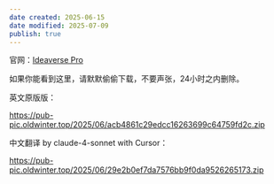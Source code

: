 ```yaml
---
date created: 2025-06-15
date modified: 2025-07-09
publish: true
---
```


官网：[Ideaverse Pro](https://www.linkingyourthinking.com/ideaverse-pro?sh_kit=6e207043251e5900ea145e2108421a9907a2c4610a216dc29b5e3ce4a245e859)

如果你能看到这里，请默默偷偷下载，不要声张，24小时之内删除。

英文原版版：

https://pub-pic.oldwinter.top/2025/06/acb4861c29edcc16263699c64759fd2c.zip

中文翻译 by claude-4-sonnet with Cursor：

https://pub-pic.oldwinter.top/2025/06/29e2b0ef7da7576bb9f0da9526265173.zip
